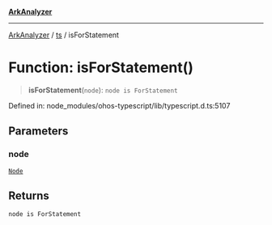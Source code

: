 [**ArkAnalyzer**](../../../../README.md)

***

[ArkAnalyzer](../../../../globals.md) / [ts](../README.md) / isForStatement

# Function: isForStatement()

> **isForStatement**(`node`): `node is ForStatement`

Defined in: node\_modules/ohos-typescript/lib/typescript.d.ts:5107

## Parameters

### node

[`Node`](../interfaces/Node.md)

## Returns

`node is ForStatement`
